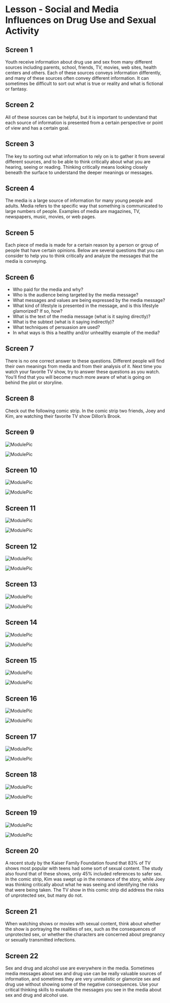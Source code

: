 # Lesson - Social and Media Influences on Drug Use and Sexual Activity

## Screen 1
Youth receive information about drug use and sex from many different sources including parents, school, friends, TV, movies, web sites, health centers and others.  Each of these sources conveys information differently, and many of these sources often convey different information.  It can sometimes be difficult to sort out what is true or reality and what is fictional or fantasy.

## Screen 2
All of these sources can be helpful, but it is important to understand that each source of information is presented from a certain perspective or point of view and has a certain goal.

## Screen 3
The key to sorting out what information to rely on is to gather it from several different sources, and to be able to think critically about what you are hearing, seeing or reading.  Thinking critically means looking closely beneath the surface to understand the deeper meanings or messages.

## Screen 4
The media is a large source of information for many young people and adults.  Media refers to the specific way that something is communicated to large numbers of people.  Examples of media are magazines, TV, newspapers, music, movies, or web pages.

## Screen 5
Each piece of media is made for a certain reason by a person or group of people that have certain opinions.  Below are several questions that you can consider to help you to think critically and analyze the messages that the media is conveying.

## Screen 6
- Who paid for the media and why?
- Who is the audience being targeted by the media message?
- What messages and values are being expressed by the media message?
- What kind of lifestyle is presented in the message, and is this lifestyle glamorized? If so, how?
- What is the text of the media message (what is it saying directly)?
- What is the subtext (what is it saying indirectly)?
- What techniques of persuasion are used?
- In what ways is this a healthy and/or unhealthy example of the media?

## Screen 7
There is no one correct answer to these questions.  Different people will find their own meanings from media and from their analysis of it.  Next time you watch your favorite TV show, try to answer these questions as you watch.  You’ll find that you will become much more aware of what is going on behind the plot or storyline.

## Screen 8
Check out the following comic strip.  In the comic strip two friends, Joey and Kim, are watching their favorite TV show Dillon’s Brook.

## Screen 9
![ModulePic](images/socialAndMediaInfluences_01.png)

![ModulePic](images/socialAndMediaInfluences_01@2x.png)

## Screen 10
![ModulePic](images/socialAndMediaInfluences_02.png)

![ModulePic](images/socialAndMediaInfluences_02@2x.png)

## Screen 11
![ModulePic](images/socialAndMediaInfluences_03.png)

![ModulePic](images/socialAndMediaInfluences_03@2x.png)

## Screen 12
![ModulePic](images/socialAndMediaInfluences_04.png)

![ModulePic](images/socialAndMediaInfluences_04@2x.png)

## Screen 13
![ModulePic](images/socialAndMediaInfluences_05.png)

![ModulePic](images/socialAndMediaInfluences_05@2x.png)

## Screen 14
![ModulePic](images/socialAndMediaInfluences_06.png)

![ModulePic](images/socialAndMediaInfluences_06@2x.png)

## Screen 15
![ModulePic](images/socialAndMediaInfluences_07.png)

![ModulePic](images/socialAndMediaInfluences_07@2x.png)

## Screen 16
![ModulePic](images/socialAndMediaInfluences_08.png)

![ModulePic](images/socialAndMediaInfluences_08@2x.png)

## Screen 17
![ModulePic](images/socialAndMediaInfluences_09.png)

![ModulePic](images/socialAndMediaInfluences_09@2x.png)

## Screen 18
![ModulePic](images/socialAndMediaInfluences_10.png)

![ModulePic](images/socialAndMediaInfluences_10@2x.png)

## Screen 19
![ModulePic](images/socialAndMediaInfluences_11.png)

![ModulePic](images/socialAndMediaInfluences_11@2x.png)

## Screen 20
A recent study by the Kaiser Family Foundation found that 83% of TV shows most popular with teens had some sort of sexual content.  The study also found that of these shows, only 45% included references to safer sex.  In the comic strip, Kim was swept up in the romance of the story, while Joey was thinking critically about what he was seeing and identifying the risks that were being taken.  The TV show in this comic strip did address the risks of unprotected sex, but many do not.

## Screen 21
When watching shows or movies with sexual content, think about whether the show is portraying the realities of sex, such as the consequences of unprotected sex, or whether the characters are concerned about pregnancy or sexually transmitted infections.

## Screen 22
Sex and drug and alcohol use are everywhere in the media.  Sometimes media messages about sex and drug use can be really valuable sources of information, and sometimes they are very unrealistic or glamorize sex and drug use without showing some of the negative consequences.  Use your critical thinking skills to evaluate the messages you see in the media about sex and drug and alcohol use.

